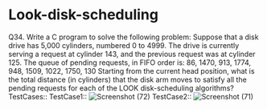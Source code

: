 # Look-disk-scheduling
Q34. Write a C program to solve the following problem: 
Suppose that a disk drive has 5,000 cylinders, numbered 0 to 4999. The drive is currently serving a request at cylinder 143, and the previous request was at cylinder 125. 
The queue of pending requests, in FIFO order is: 
86, 1470, 913, 1774, 948, 1509, 1022, 1750, 130 
Starting from the current head position, what is the total distance (in cylinders) that the disk arm moves to satisfy all the pending requests for each of the 
LOOK disk-scheduling algorithms?  
TestCases::
TestCase1:: 
![Screenshot (72)](https://user-images.githubusercontent.com/47757720/56092244-213aec00-5ed7-11e9-9bef-07267eec6d8c.png)
TestCase2::
![Screenshot (71)](https://user-images.githubusercontent.com/47757720/56092246-2435dc80-5ed7-11e9-8263-dd61c51daaf5.png)
